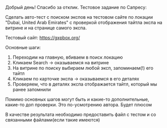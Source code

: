 Добрый день!
Спасибо за отклик. Тестовое задание по Сапресу:

Сделать авто-тест с поиском экспов на тестовом сайте по локации "Dubai, United Arab Emirates" с проверкой отображения тайтла экспа на витрине и на странице самого экспа.

Тестовый сайт: https://gxpbox.org/

Основные шаги:

1. Переходим на главную, вбиваем в поиск локацию
2. Кликаем Search -> оказываемся на витрине
3. На витрине по поиску выбираем любой эксп, запоминаем(!) его тайтл
4. Кликаем по карточке экспа -> оказываемся в его деталях
5. Проверяем, что в деталях экспа отображается тайтл, который мы ранее запомнили

Помимо основных шагов могут быть и какие-то дополнительные, какие-то доп проверки. Это по-усмотрению автора. Будет плюсом

В качестве результата необходимо предоставить файл с тестом и со связанными файлами(если такие имеются)
